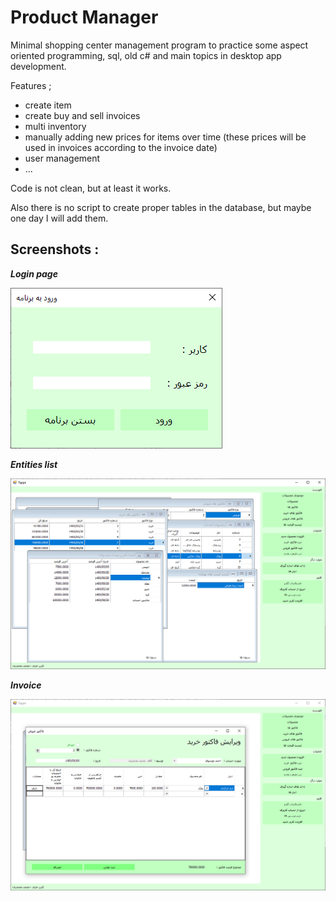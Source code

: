 # Product Manager

Minimal shopping center management program to practice some aspect oriented programming, sql, old c# and main topics in desktop app development.

Features ;
- create item
- create buy and sell invoices
- multi inventory
- manually adding new prices for items over time
(these prices will be used in invoices according to the invoice date)
- user management
- ...

Code is not clean, but at least it works.

Also there is no script to create proper tables in the database, but maybe one day I will add them.


## Screenshots :

***Login page***

![login](./screenshots/login.PNG)

***Entities list***

![list](./screenshots/lists.PNG)

***Invoice***

![invoice](./screenshots/invoice.PNG)